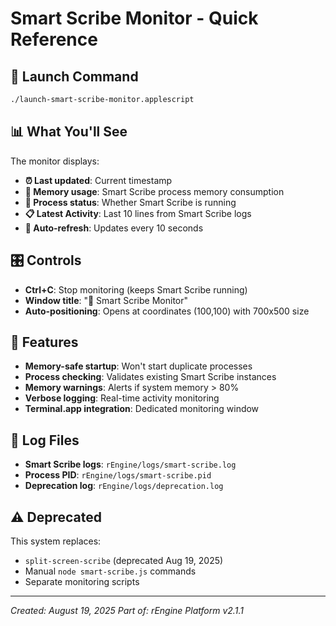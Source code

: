 # Smart Scribe Monitor - Quick Reference

## 🚀 Launch Command

```bash
./launch-smart-scribe-monitor.applescript
```

## 📊 What You'll See

The monitor displays:

- **⏰ Last updated**: Current timestamp
- **💾 Memory usage**: Smart Scribe process memory consumption
- **🔧 Process status**: Whether Smart Scribe is running
- **📋 Latest Activity**: Last 10 lines from Smart Scribe logs
- **🔄 Auto-refresh**: Updates every 10 seconds

## 🎛️ Controls

- **Ctrl+C**: Stop monitoring (keeps Smart Scribe running)
- **Window title**: "🤖 Smart Scribe Monitor"
- **Auto-positioning**: Opens at coordinates (100,100) with 700x500 size

## 🔧 Features

- **Memory-safe startup**: Won't start duplicate processes
- **Process checking**: Validates existing Smart Scribe instances
- **Memory warnings**: Alerts if system memory > 80%
- **Verbose logging**: Real-time activity monitoring
- **Terminal.app integration**: Dedicated monitoring window

## 📁 Log Files

- **Smart Scribe logs**: `rEngine/logs/smart-scribe.log`
- **Process PID**: `rEngine/logs/smart-scribe.pid`
- **Deprecation log**: `rEngine/logs/deprecation.log`

## ⚠️ Deprecated

This system replaces:

- `split-screen-scribe` (deprecated Aug 19, 2025)
- Manual `node smart-scribe.js` commands
- Separate monitoring scripts

---
*Created: August 19, 2025*
*Part of: rEngine Platform v2.1.1*
